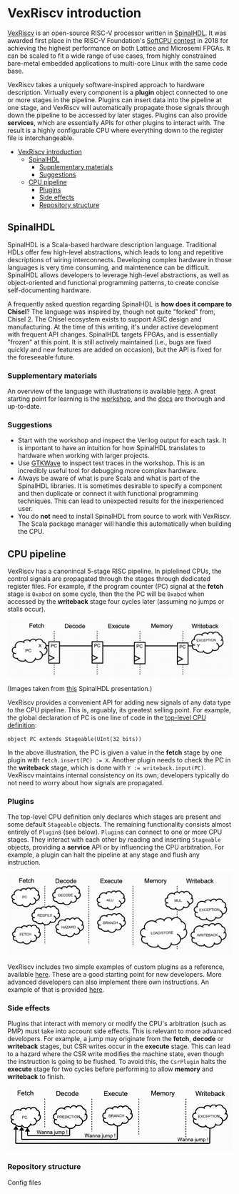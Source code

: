 # VexRiscv introduction
[VexRiscv](https://github.com/SpinalHDL/VexRiscv) is an open-source RISC-V processor written in [SpinalHDL](https://github.com/SpinalHDL/SpinalHDL). It was awarded first place in the RISC-V Foundation's [SoftCPU contest](https://riscv.org/blog/2018/12/risc-v-softcpu-contest-highlights/) in 2018 for achieving the highest performance on both Lattice and Microsemi FPGAs. It can be scaled to fit a wide range of use cases, from highly constrained bare-metal embedded applications to multi-core Linux with the same code base.

VexRiscv takes a uniquely software-inspired approach to hardware description. Virtually every component is a __plugin__ object connected to one or more stages in the pipeline. Plugins can insert data into the pipeline at one stage, and VexRiscv will automatically propagate those signals through down the pipeline to be accessed by later stages. Plugins can also provide __services__, which are essentially APIs for other plugins to interact with. The result is a highly configurable CPU where everything down to the register file is interchangeable.

- [VexRiscv introduction](#vexriscv-introduction)
  - [SpinalHDL](#spinalhdl)
    - [Supplementary materials](#supplementary-materials)
    - [Suggestions](#suggestions)
  - [CPU pipeline](#cpu-pipeline)
    - [Plugins](#plugins)
    - [Side effects](#side-effects)
    - [Repository structure](#repository-structure)

## SpinalHDL
SpinalHDL is a Scala-based hardware description language. Traditional HDLs offer few high-level abstractions, which leads to long and repetitive descriptions of wiring interconnects. Developing complex hardware in those languages is very time consuming, and maintenence can be difficult. SpinalHDL allows developers to leverage high-level abstractions, as well as object-oriented and functional programming patterns, to create concise self-documenting hardware.

A frequently asked question regarding SpinalHDL is __how does it compare to Chisel__? The language was inspired by, though not quite "forked" from, Chisel 2. The Chisel ecosystem exists to support ASIC design and manufacturing. At the time of this writing, it's under active development with frequent API changes. SpinalHDL targets FPGAs, and is essentially "frozen" at this point. It is still actively maintained (i.e., bugs are fixed quickly and new features are added on occasion), but the API is fixed for the foreseeable future.

### Supplementary materials
An overview of the language with illustrations is available [here](https://cdn.jsdelivr.net/gh/SpinalHDL/SpinalDoc@master/presentation/en/presentation.pdf). A great starting point for learning is the [workshop](https://github.com/SpinalHDL/SpinalWorkshop), and the [docs](https://spinalhdl.github.io/SpinalDoc-RTD) are thorough and up-to-date.

### Suggestions
- Start with the workshop and inspect the Verilog output for each task. It is important to have an intuition for how SpinalHDL translates to hardware when working with larger projects.
- Use [GTKWave](http://gtkwave.sourceforge.net/) to inspect test traces in the workshop. This is an incredibly useful tool for debugging more complex hardware.
- Always be aware of what is pure Scala and what is part of the SpinalHDL libraries. It is sometimes desirable to specify a component and then duplicate or connect it with functional programming techniques. This can lead to unexpected results for the inexperienced user.
- You do __not__ need to install SpinalHDL from source to work with VexRiscv. The Scala package manager will handle this automatically when building the CPU.

## CPU pipeline
VexRiscv has a canonincal 5-stage RISC pipeline. In piplelined CPUs, the control signals are propagated through the stages through dedicated register files. For example, if the program counter (PC) signal at the __fetch__ stage is `0xabcd` on some cycle, then the the PC will be `0xabcd` when accessed by the __writeback__ stage four cycles later (assuming no jumps or stalls occur).

![VexRiscv pipeline](vexriscv_registers.png)

(Images taken from [this](https://cdn.jsdelivr.net/gh/SpinalHDL/SpinalDoc@master/presentation/en/motivation.pdf) SpinalHDL presentation.)

VexRiscv provides a convenient API for adding new signals of any data type to the CPU pipeline. This is, arguably, its greatest selling point. For example, the global declaration of PC is one line of code in the [top-level CPU definition](https://github.com/SpinalHDL/VexRiscv/blob/master/src/main/scala/vexriscv/VexRiscv.scala):
```
object PC extends Stageable(UInt(32 bits))
```
In the above illustration, the PC is given a value in the __fetch__ stage by one plugin with `fetch.insert(PC) := X`. Another plugin needs to check the PC in the __writeback__ stage, which is done with `Y := writeback.input(PC)`. VexRiscv maintains internal consistency on its own; developers typically do not need to worry about how signals are propagated.

### Plugins
The top-level CPU definition only declares which stages are present and some default `Stageable` objects. The remaining functionality consists almost entirely of `Plugin`s (see below). `Plugin`s can connect to one or more CPU stages. They interact with each other by reading and inserting `Stageable` objects, providing a __service__ API or by influencing the CPU arbitration. For example, a plugin can halt the pipeline at any stage and flush any instruction. 

![VexRiscv plugins](vexriscv_stages.png)

VexRiscv includes two simple examples of custom plugins as a reference, available [here](https://github.com/SpinalHDL/VexRiscv/blob/master/src/main/scala/vexriscv/demo/CustomCsrDemoPlugin.scala). These are a good starting point for new developers. More advanced developers can also implement there own instructions. An example of that is provided [here](https://github.com/SpinalHDL/VexRiscv/blob/master/src/main/scala/vexriscv/demo/CustomInstruction.scala).

### Side effects
Plugins that interact with memory or modify the CPU's arbitration (such as PMP) must take into account side effects. This is relevant to more advanced developers. For example, a jump may originate from the __fetch__, __decode__ or __writeback__ stages, but CSR writes occur in the __execute__ stage. This can lead to a hazard where the CSR write modifies the machine state, even though the instruction is going to be flushed. To avoid this, the `CsrPlugin` halts the __execute__ stage for two cycles before performing to allow __memory__ and __writeback__ to finish.

![VexRiscv side effects](vexriscv_jump.png)

### Repository structure

Config files